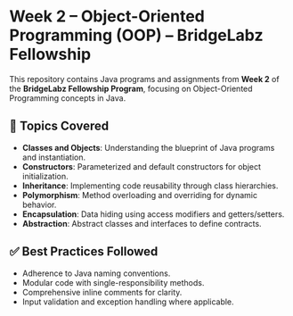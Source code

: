 # Week 2 – Object-Oriented Programming (OOP) – BridgeLabz Fellowship

This repository contains Java programs and assignments from **Week 2** of the **BridgeLabz Fellowship Program**, focusing on Object-Oriented Programming concepts in Java.

## 📘 Topics Covered

- **Classes and Objects**: Understanding the blueprint of Java programs and instantiation.
- **Constructors**: Parameterized and default constructors for object initialization.
- **Inheritance**: Implementing code reusability through class hierarchies.
- **Polymorphism**: Method overloading and overriding for dynamic behavior.
- **Encapsulation**: Data hiding using access modifiers and getters/setters.
- **Abstraction**: Abstract classes and interfaces to define contracts.

## ✅ Best Practices Followed

- Adherence to Java naming conventions.
- Modular code with single-responsibility methods.
- Comprehensive inline comments for clarity.
- Input validation and exception handling where applicable.
